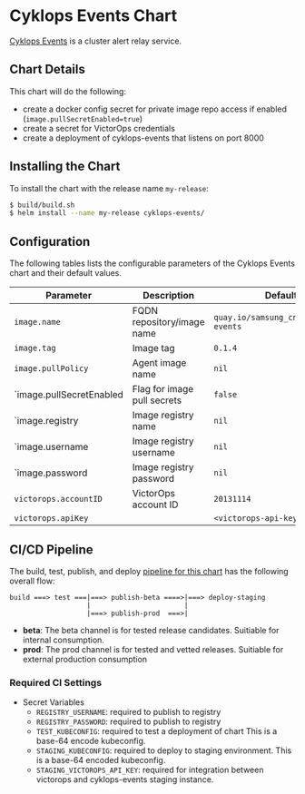 # Cyklops Events Chart

[Cyklops Events](https://github.com/samsung-cnct/cyklops-events) is a cluster alert relay service.

## Chart Details

This chart will do the following:

* create a docker config secret for private image repo access if enabled (`image.pullSecretEnabled=true`)
* create a secret for VictorOps credentials
* create a deployment of cyklops-events that listens on port 8000

## Installing the Chart

To install the chart with the release name `my-release`:

```bash
$ build/build.sh
$ helm install --name my-release cyklops-events/
```

## Configuration

The following tables lists the configurable parameters of the Cyklops Events chart and their default values.

| Parameter                | Description                                     | Default                               |
| ------------------------ | ----------------------------------------------- | ------------------------------------- |
| `image.name      `       | FQDN repository/image name                      | `quay.io/samsung_cnct/cyklops-events` |
| `image.tag`              | Image tag                                       | `0.1.4`                               |
| `image.pullPolicy`       | Agent image name                                | `nil`                                 |
| `image.pullSecretEnabled | Flag for image pull secrets                     | `false`                               |
| `image.registry          | Image registry name                             | `nil`                                 |
| `image.username          | Image registry username                         | `nil`                                 |
| `image.password          | Image registry password                         | `nil`                                 |
| `victorops.accountID`    | VictorOps account ID                            | `20131114`                            |
| `victorops.apiKey`       |                                                 | `<victorops-api-key>`                 |

## CI/CD Pipeline 

The build, test, publish, and deploy [pipeline for this chart](.gitlab-ci.yml) has the following overall flow:

    build ===> test ===|===> publish-beta ====>|===> deploy-staging
                       |                       |
                       |===> publish-prod  ===>|

- **beta**: The beta channel is for tested release candidates. Suitiable for internal consumption.
- **prod**: The prod channel is for tested and vetted releases. Suitiable for external production consumption

### Required CI Settings

- Secret Variables
  - `REGISTRY_USERNAME`: required to publish to registry
  - `REGISTRY_PASSWORD`: required to publish to registry
  - `TEST_KUBECONFIG`: required to test a deployment of chart This is a base-64 encode kubeconfig.
  - `STAGING_KUBECONFIG`: required to deploy to staging environment. This is a base-64 encoded kubeconfig.
  - `STAGING_VICTOROPS_API_KEY`: required for integration between victorops and cyklops-events staging instance.
